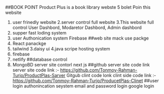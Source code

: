 ##BOOK POINT
Product Plus is a book library webste
5 bolet Poin this website
1. user frinedly website
2.server control full website
3.This website full control User Dashbord, Modaretor Dashbord, Admin dashbord
4. supper fast loding system 
5. user  Authonication system Firebase 
##web site mack use packge
1. React panackge 
2. tailwind
3.daisy ui
4.java scripe 
hosting system
1. firebase
2. netlify
##database control
1. MongoBD
server site contorl
next js
##github server site code link
server site code link :- https://github.com/Tonmoy-Rahman-Turjo/ProductPlas-Sarver
Gitgub clint code lonk
clint side code link :- https://github.com/Tonmoy-Rahman-Turjo/ProducetPlas-Clinet
##user login authonincation seystem
email and password login
google login

